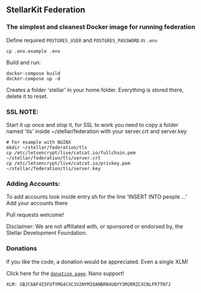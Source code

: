 ## StellarKit Federation

### The simplest and cleanest Docker image for running federation

Define required `POSTGRES_USER` and `POSTGRES_PASSWORD` in `.env`

    cp .env.example .env

Build and run:

    docker-compose build
    docker-compose up -d

Creates a folder 'stellar' in your home folder.  Everything is stored there, delete it to reset.

### SSL NOTE:

Start it up once and stop it, for SSL to work you need to copy a folder named 'tls' inside ~/stellar/federation with your server.crt and server.key

```shell
# For example with NGINX
mkdir ~/stellar/federation/tls
cp /etc/letsencrypt/live/catcat.io/fullchain.pem ~/stellar/federation/tls/server.crt
cp /etc/letsencrypt/live/catcat.io/privkey.pem ~/stellar/federation/tls/server.key
```

### Adding Accounts:

To add accounts look inside entry.sh for the line 'INSERT INTO people ...'
Add your accounts there

Pull requests welcome!

Disclaimer: We are not affiliated with, or sponsored or endorsed by, the Stellar Development Foundation.

### Donations

If you like the code, a donation would be appreciated. Even a single XLM!

Click here for the [`donation page`](https://stellarkit.io/#/donate). Nano support!

    XLM: GBJC6AF4I5FUTYMG4CXC3V2NYMIQANBRB4UQYY3M2RRZCXCNLFR7TN7J

